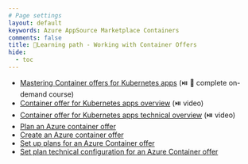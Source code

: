 ```yaml
---
# Page settings
layout: default
keywords: Azure AppSource Marketplace Containers
comments: false
title: 🚦Learning path - Working with Container Offers
hide:
  - toc
---
```


- [Mastering Container offers for Kubernetes apps](../container/index.md) (⏯️ 🧪 complete on-demand course)
- [Container offer for Kubernetes apps overview](../container/index.md#container-offer-for-kubernetes-apps-overview) (⏯️ video)
- [Container offer for Kubernetes apps technical overview](../container/index.md#container-offer-technical-overview) (⏯️ video)
- [Plan an Azure container offer](https://learn.microsoft.com/en-us/azure/marketplace/marketplace-containers)
- [Create an Azure container offer](https://learn.microsoft.com/en-us/azure/marketplace/marketplace-containers)
- [Set up plans for an Azure Container offer](https://learn.microsoft.com/en-us/azure/marketplace/azure-container-plan-setup)
- [Set plan technical configuration for an Azure Container offer](https://learn.microsoft.com/en-us/azure/marketplace/azure-container-plan-technical-configuration)